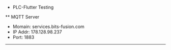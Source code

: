 * PLC-Flutter Testing

** MQTT Server
- Momain:   services.bits-fusion.com
- IP Addr:  178.128.98.237
- Port:     1883

---
